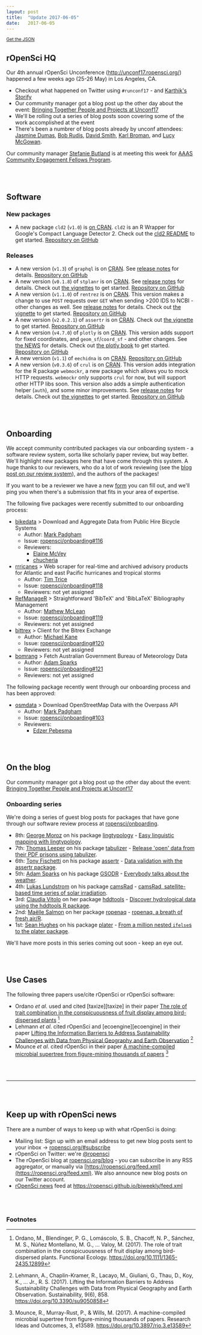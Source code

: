 ```yaml
---
layout: post
title:  "Update 2017-06-05"
date:   2017-06-05
---
```


<small><a href="/biweekly/json/2017-06-05.json">Get the JSON</a></small>

## rOpenSci HQ

Our 4th annual rOpenSci Unconference (<http://unconf17.ropensci.org/>) happened a few weeks ago (25-26 May) in Los Angeles, CA.

* Checkout what happened on Twitter using `#runconf17` - and [Karthik's Storify](https://storify.com/_inundata/4th-annual-ropensci-unconf)
* Our community manager got a blog post up the other day about the event: [Bringing Together People and Projects at Unconf17](https://ropensci.org/blog/blog/2017/06/02/unconf2017)
* We'll be rolling out a series of blog posts soon covering some of the work accomplished at the event
* There's been a numbrer of blog posts already by unconf attendees: [Jasmine Dumas](https://jasdumas.github.io/2017-05-28-runconf17-experience/), [Bob Rudis](https://rud.is/b/2017/05/28/l-a-unconf-idential-a-k-a-an-ropensci-runconf17-retrospective/), [David Smith](http://blog.revolutionanalytics.com/2017/05/runconf17.html), [Karl Broman](http://kbroman.org/blog/2017/05/27/ropensci-unconf-2017/), and [Lucy McGowan](http://livefreeordichotomize.com/2017/06/03/runconf17-an-analysis-of-emoji-use/).

Our community manager [Stefanie Butland](https://twitter.com/StefanieButland) is at meeting this week for [AAAS Community Engagement Fellows Program](https://www.aaas.org/cefp/meet-our-fellows).

<br><br>

## Software

### New packages

* A new package `cld2` (`v1.0`) is [on CRAN](https://cran.rstudio.com/web/packages/cld2). `cld2` is an R Wrapper for Google's Compact Language Detector 2. Check out the [cld2 README](https://github.com/ropensci/cld2#cld2) to get started. [Repository on GitHub][cld2]

### Releases

* A new version (`v1.3`) of `graphql` is on [CRAN](https://cran.rstudio.com/web/packages/graphql). See [release notes](https://github.com/ropensci/graphql/releases/tag/v1.3) for details. [Repository on GitHub][graphql]
* A new version (`v0.1.8`) of `stplanr` is on [CRAN](https://cran.rstudio.com/web/packages/stplanr). See [release notes](https://github.com/ropensci/stplanr/releases/tag/0.1.8) for details. Check out [the vignettes](https://cran.rstudio.com/web/packages/stplanr/vignettes/) to get started. [Repository on GitHub][stplanr]
* A new version (`v1.1.0`) of `rentrez` is on [CRAN](https://cran.rstudio.com/web/packages/rentrez). This version makes a change to use `POST` requests over `GET` when sending >200 IDS to NCBI - other changes as well. See [release notes](https://github.com/ropensci/rentrez/releases/tag/v1.1.0) for details. Check out [the vignette](https://cran.rstudio.com/web/packages/rentrez/vignettes/rentrez_tutorial.html) to get started. [Repository on GitHub][rentrez]
* A new version (`v2.0.2.1`) of `assertr` is on [CRAN](https://cran.rstudio.com/web/packages/assertr). Check out [the vignette](https://cran.rstudio.com/web/packages/assertr/vignettes/assertr.html) to get started. [Repository on GitHub][assertr]
* A new version (`v4.7.0`) of `plotly` is on [CRAN](https://cran.rstudio.com/web/packages/crminer). This version adds support for fixed coordinates, and `geom_sf`/`coord_sf` - and other changes. See [the NEWS](https://cran.rstudio.com/web/packages/plotly/news.html) for details. Check out [the plotly book](https://cpsievert.github.io/plotly_book/) to get started.  [Repository on GitHub][plotly]
* A new version (`v1.1`) of `eechidna` is on [CRAN](https://cran.rstudio.com/web/packages/eechidna). [Repository on GitHub][eechidna]
* A new version (`v0.3.6`) of `crul` is on [CRAN](https://cran.rstudio.com/web/packages/crul). This version adds integration for the R package `webmockr`, a new package which allows you to mock HTTP requests. `webmockr` only supports `crul` for now, but will support other HTTP libs soon. This version also adds a simple authentication helper (`auth`), and some minor improvements. See [release notes](https://github.com/ropensci/crul/releases/tag/v0.3.6) for details. Check out [the vignettes](https://cran.rstudio.com/web/packages/crul/vignettes/) to get started.  [Repository on GitHub][crul]

<br><br>

## Onboarding

We accept community contributed packages via our onboarding system - a software review system, sorta like scholarly paper review, but way better. We'll highlight new packages here that have come through this system. A huge thanks to our reviewers, who do a lot of work reviewing (see the [blog post on our review system](https://ropensci.org/blog/2016/03/28/software-review)),
and the authors of the packages!

If you want to be a reviewer we have a new [form](https://ropensci.org/onboarding/) you can fill out, and we'll ping you when there's a submission that fits in your area of expertise.

The following five packages were recently submitted to our onboarding process:

* [bikedata][] > Download and Aggregate Data from Public Hire Bicycle Systems
    * Author: [Mark Padgham](https://github.com/mpadge)
    * Issue: [ropensci/onboarding#116](https://github.com/ropensci/onboarding/issues/116)
    * Reviewers:
        * [Elaine McVey](https://github.com/eamcvey)
        * [chucheria](https://github.com/chucheria)
* [rrricanes][] > Web scraper for real-time and archived advisory products for Atlantic and east Pacific hurricanes and tropical storms
    * Author: [Tim Trice](https://github.com/timtrice)
    * Issue: [ropensci/onboarding#118](https://github.com/ropensci/onboarding/issues/118)
    * Reviewers: not yet assigned
* [RefManageR][] > Straightforward 'BibTeX' and 'BibLaTeX' Bibliography Management
    * Author: [Mathew McLean](https://github.com/mwmclean)
    * Issue: [ropensci/onboarding#119](https://github.com/ropensci/onboarding/issues/119)
    * Reviewers: not yet assigned
* [bittrex][] > Client for the Bitrex Exchange
    * Author: [Michael Kane](https://github.com/kaneplusplus)
    * Issue: [ropensci/onboarding#120](https://github.com/ropensci/onboarding/issues/120)
    * Reviewers: not yet assigned
* [bomrang][] > Fetch Australian Government Bureau of Meteorology Data
    * Author: [Adam Sparks](https://github.com/adamhsparks)
    * Issue: [ropensci/onboarding#121](https://github.com/ropensci/onboarding/issues/121)
    * Reviewers: not yet assigned

The following package recently went through our onboarding process and has been approved:

* [osmdata][] > Download OpenStreetMap Data with the Overpass API
    * Author: [Mark Padgham](https://github.com/mpadge)
    * Issue: [ropensci/onboarding#103](https://github.com/ropensci/onboarding/issues/103)
    * Reviewers:
        * [Edzer Pebesma](https://github.com/edzer)



<br><br>




## On the blog

Our community manager got a blog post up the other day about the event: [Bringing Together People and Projects at Unconf17](https://ropensci.org/blog/blog/2017/06/02/unconf2017)

### Onboarding series

We're doing a series of guest blog posts for packages that have gone through our software review process at [ropensci/onboarding](https://github.com/ropensci/onboarding/).

* 8th: [George Moroz](https://www.hse.ru/en/org/persons/103489498#teaching) on his package [lingtypology][lingtypology] - [Easy linguistic mapping with lingtypology](https://ropensci.org/blog/blog/2017/05/16/lingtypology).
* 7th: [Thomas Leeper](http://thomasleeper.com/) on his package [tabulizer][] - [Release 'open' data from their PDF prisons using tabulizer](https://ropensci.org/blog/blog/2017/04/11/assertr).
* 6th: [Tony Fischetti](http://www.onthelambda.com/) on his package [assertr][] - [Data validation with the assertr package](https://ropensci.org/blog/blog/2017/04/11/assertr).
* 5th: [Adam Sparks](https://github.com/adamhsparks) on his package [GSODR][] - [Everybody talks about the weather](https://ropensci.org/blog/blog/2017/04/04/gsodr).
* 4th: [Lukas Lundstrom](https://github.com/lukas-rokka) on his package [camsRad][] - [camsRad, satellite-based time series of solar irradiation](https://ropensci.org/blog/blog/2017/03/21/camsrad).
* 3rd: [Claudia Vitolo](https://claudiavitolo.com/) on her package [hddtools][] - [Discover hydrological data using the hddtools R package](https://ropensci.org/blog/blog/2017/03/07/hddtools).
* 2nd: [Maëlle Salmon](http://www.masalmon.eu/) on her package [ropenaq][] - [ropenaq, a breath of fresh air/R](https://ropensci.org/blog/blog/2017/02/21/ropenaq).
* 1st: [Sean Hughes](https://github.com/seaaan) on his package [plater][] - [From a million nested `ifelse`s to the plater package](https://ropensci.org/blog/blog/2017/02/06/plater-blog-post).

We'll have more posts in this series coming out soon - keep an eye out.

<br><br>



## Use Cases

The following three papers use/cite rOpenSci or rOpenSci software:

* Ordano _et al_. used and cited [taxize][taxize] in their paper [The role of trait combination in the conspicuousness of fruit display among bird-dispersed plants](https://doi.org/10.1111/1365-2435.12899) [^1]
* Lehmann _et al_. cited rOpenSci and [ecoengine][ecoengine] in their paper [Lifting the Information Barriers to Address Sustainability Challenges with Data from Physical Geography and Earth Observation](https://doi.org/10.3390/su9050858) [^2]
* Mounce _et al_. cited rOpenSci in their paper [A machine-compiled microbial supertree from figure-mining thousands of papers](https://doi.org/10.3897/rio.3.e13589) [^3]


<br><br>

-----------------------------

<br><br>

## Keep up with rOpenSci news

There are a number of ways to keep up with what rOpenSci is doing:

* Mailing list: Sign up with an email address to get new blog posts sent to your inbox -> [ropensci.org/#subscribe](https://ropensci.org/#subscribe)
* rOpenSci on Twitter: we're [@ropensci](https://twitter.com/ropensci)
* The rOpenSci blog at [ropensci.org/blog](https://ropensci.org/blog) - you can subscribe in any RSS aggregator, or manually via [https://ropensci.org/feed.xml](https://ropensci.org/feed.xml). We also announce new blog posts on our Twitter account.
* [rOpenSci news](https://ropensci.github.io/biweekly/) feed at <https://ropensci.github.io/biweekly/feed.xml>

[roadoi]: https://github.com/njahn82/roadoi
[hoardr]: https://github.com/ropensci/hoardr
[crul]: https://github.com/ropensci/crul
[camsRad]: https://github.com/ropenscilabs/camsRad
[hddtools]: https://github.com/ropensci/hddtools
[GSODR]: https://github.com/ropensci/GSODR
[rgbif]: https://github.com/ropensci/rgbif
[rbison]: https://github.com/ropensci/rbison
[ropenaq]: https://github.com/ropensci/ropenaq
[plater]: https://github.com/ropensci/plater
[tabulizer]: https://github.com/ropensci/tabulizer
[assertr]: https://github.com/ropensci/assertr
[patentsview]: https://github.com/crew102/patentsview
[gitlabr]: https://github.com/jirkalewandowski/gitlabr
[cyphr]: https://github.com/richfitz/cyphr
[lingtypology]: https://github.com/ropensci/lingtypology
[webmockr]: https://github.com/ropensci/webmockr
[vcr]: https://github.com/ropensci/vcr
[opencage]: https://github.com/ropensci/opencage
[osmdata]: https://github.com/ropensci/osmdata
[stplanr]: https://github.com/ropensci/stplanr
[bomrang]: https://github.com/ToowoombaTrio/bomrang
[bittrex]: https://github.com/kaneplusplus/bittrex
[RefManageR]: https://github.com/mwmclean/RefManageR
[rrricanes]: https://github.com/timtrice/rrricanes
[bikedata]: https://github.com/mpadge/bikedata
[cld2]: https://github.com/ropensci/cld2
[eechidna]: https://github.com/ropensci/eechidna
[plotly]: https://github.com/ropensci/plotly
[rentrez]: https://github.com/ropensci/rentrez
[graphql]: https://github.com/ropensci/graphql

<br><br>

### Footnotes

[^1]: Ordano, M., Blendinger, P. G., Lomáscolo, S. B., Chacoff, N. P., Sánchez, M. S., Núñez Montellano, M. G., … Valoy, M. (2017). The role of trait combination in the conspicuousness of fruit display among bird-dispersed plants. Functional Ecology. <https://doi.org/10.1111/1365-2435.12899>
[^2]: Lehmann, A., Chaplin-Kramer, R., Lacayo, M., Giuliani, G., Thau, D., Koy, K., … Jr., R. S. (2017). Lifting the Information Barriers to Address Sustainability Challenges with Data from Physical Geography and Earth Observation. Sustainability, 9(6), 858. <https://doi.org/10.3390/su9050858>
[^3]: Mounce, R., Murray-Rust, P., & Wills, M. (2017). A machine-compiled microbial supertree from figure-mining thousands of papers. Research Ideas and Outcomes, 3, e13589. <https://doi.org/10.3897/rio.3.e13589>
